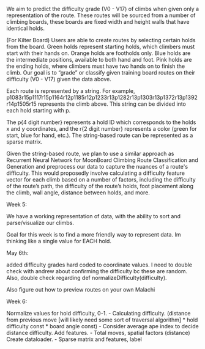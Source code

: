 We aim to predict the difficulty grade (V0 - V17) of climbs when given only a representation of the route. These routes will be sourced from a number of climbing boards, these boards are fixed width and height walls that have identical holds.

(For Kilter Board)
Users are able to create routes by selecting certain holds from the board. Green holds represent starting holds, which climbers must start with their hands on. Orange holds are footholds only. Blue holds are the intermediate positions, available to both hand and foot. Pink holds are the ending holds, where climbers must have two hands on to finish the climb. Our goal is to “grade” or classify given training board routes on their difficulty (V0 - V17) given the data above.

Each route is represented by a string. For example, p1083r15p1117r15p1164r12p1185r12p1233r13p1282r13p1303r13p1372r13p1392r14p1505r15 represents the climb above. This string can be divided into each hold starting with p.

The p{4 digit number} represents a hold ID which corresponds to the holds x and y coordinates, and the r{2 digit number} represents a color (green for start, blue for hand, etc.). The string-based route can be represented as a sparse matrix.

Given the string-based route, we plan to use a similar approach as Recurrent Neural Network for MoonBoard Climbing Route Classification and Generation and preprocess our data to capture the nuances of a route's difficulty. This would proposedly involve calculating a difficulty feature vector for each climb based on a number of factors, including the difficulty of the route’s path, the difficulty of the route’s holds, foot placement along the climb, wall angle, distance between holds, and more. 

Week 5:

We have a working representation of data, with the ability to sort and parse/visualize our climbs. 

Goal for this week is to find a more friendly way to represent data. Im thinking like a single value for EACH hold.

May 6th:

added difficulty grades hard coded to coordinate values. I need to double check with andrew about confirming the difficulty bc these are random. Also, double check regarding def normalizeDifficulty(difficulty).

Also figure out how to preview routes on your own Malachi 

Week 6:

Normalize values for hold difficulty, 0-1.
    - Calculating difficulty. (distance from previous move [will likely need some sort of traversal algorithm] * hold difficulty const * board angle const)
    - Consider average ape index to decide distance difficulty.
Add features.
    - Total moves, spatial factors (distance)
Create dataloader.
    - Sparse matrix and features, label
